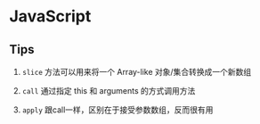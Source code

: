 # JavaScript

## Tips

1. `slice` 方法可以用来将一个 Array-like 对象/集合转换成一个新数组

2. `call` 通过指定 this 和 arguments 的方式调用方法

3. `apply` 跟call一样，区别在于接受参数数组，反而很有用